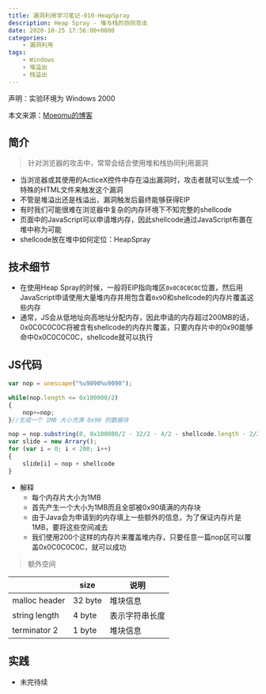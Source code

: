 ```yaml
---
title: 漏洞利用学习笔记-010-HeapSpray
description: Heap Spray - 堆与栈的协同攻击
date: 2020-10-25 17:56:00+0800
categories:
    - 漏洞利用
tags:
    - Windows
    - 堆溢出
    - 栈溢出
---
```


声明：实验环境为 Windows 2000

本文来源：[Moeomu的博客](/zh-cn/posts/漏洞利用学习笔记-010-heapspray/)

## 简介

> 针对浏览器的攻击中，常常会结合使用堆和栈协同利用漏洞

- 当浏览器或其使用的ActiceX控件中存在溢出漏洞时，攻击者就可以生成一个特殊的HTML文件来触发这个漏洞
- 不管是堆溢出还是栈溢出，漏洞触发后最终能够获得EIP
- 有时我们可能很难在浏览器中复杂的内存环境下不知完整的shellcode
- 页面中的JavaScript可以申请堆内存，因此shellcode通过JavaScript布置在堆中称为可能
- shellcode放在堆中如何定位：HeapSpray

## 技术细节

- 在使用Heap Spray的时候，一般将EIP指向堆区`0x0C0C0C0C`位置，然后用JavaScript申请使用大量堆内存并用包含着`0x9`0和shellcode的内存片覆盖这些内存
- 通常，JS会从低地址向高地址分配内存，因此申请的内存超过200MB的话，0x0C0C0C0C将被含有shellcode的内存片覆盖，只要内存片中的0x90能够命中0x0C0C0C0C，shellcode就可以执行

## JS代码

```JavaScript
var nop = unescape("%u9090%u9090");

while(nop.length <= 0x100000/2)
{
    nop+=nop;
}//生成一个 1MB 大小充满 0x90 的数据块

nop = nop.substring(0, 0x100000/2 - 32/2 - 4/2 - shellcode.length - 2/2);
var slide = new Arrary();
for (var i = 0; i < 200; i++)
{
    slide[i] = nop + shellcode
}
```

- 解释
  - 每个内存片大小为1MB
  - 首先产生一个大小为1MB而且全部被0x90填满的内存块
  - 由于Java会为申请到的内存填上一些额外的信息，为了保证内存片是1MB，要将这些空间减去
  - 我们使用200个这样的内存片来覆盖堆内存，只要任意一篇nop区可以覆盖0x0C0C0C0C，就可以成功

> 额外空间

|  | size | 说明 |
| - | - | - |
| malloc header | 32 byte | 堆块信息 |
| string length | 4 byte | 表示字符串长度 |
| terminator 2 | 1 byte | 堆块信息 |

## 实践

- 未完待续
